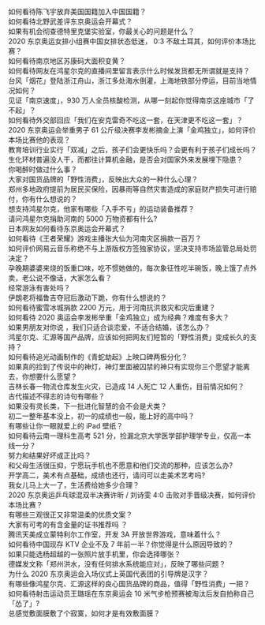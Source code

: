 如何看待陈飞宇放弃美国国籍加入中国国籍？  
如何看待北野武差评东京奥运会开幕式？  
如果有机会彻查德特里克堡实验室，你最关心的问题是什么？  
2020 东京奥运女排小组赛中国女排状态低迷， 0:3 不敌土耳其，如何评价本场比赛？  
如何看待南京地区苏康码大面积变黄？  
如何看待网友在鸿星尔克的直播间里留言表示什么时候发货都无所谓就是支持？  
台风「烟花」登陆浙江舟山，浙江多处海水倒灌，上海地铁部分停运，目前当地情况如何？  
见证「南京速度」，930 万人全员核酸检测，从哪一刻起你觉得南京这座城市「了不起」？  
如何看待外交部回应「我们在安克雷奇不吃这一套，在天津更不吃这一套」？  
2020 东京奥运会举重男子 61 公斤级决赛李发彬摘金上演「金鸡独立」，如何评价本场比赛他的表现？  
教育培训行业实行「双减」之后，孩子们会更快乐吗？会更有利于孩子们成长吗？  
生化环材普遍没人干，而都往计算机金融，是否会对国家外来发展埋下隐患？  
你喝醉时做过什么事？  
大家对国货品牌的「野性消费」，反映出大众的一种什么心理？  
郑州多地政府提前为居民买保险，因暴雨等自然灾害造成的家庭财产损失可进行赔付，你有什么想说的？  
想支持鸿星尔克，他家有哪些「入手不亏」的运动装备推荐？  
请问鸿星尔克捐助河南的 5000 万物资都有什么?  
日本网友如何看待东京奥运会开幕式？  
如何看待《王者荣耀》游戏主播张大仙为河南灾区捐款一百万？  
如何评价网易云音乐称绝不与上游版权方签独家协议，坚决支持市场监管总局处罚决定？  
孕晚期婆婆来烧的饭重口味，吃不惯她做的，每次象征性吃半碗饭，晚上饿了点外卖，老公说不像话，大家怎么看？  
经常游泳有害处吗？  
伊朗老将福鲁吉夺冠后激动下跪，你有什么想说的？  
如何看待蜜雪冰城捐款 2200 万元，用于河南抗洪救灾和灾后重建？  
如何看待 2020 奥运会李发彬举重「金鸡独立」成为经典？难度有多大？  
如果男朋友对你说 ，我们只适合谈恋爱，不适合结婚，该怎么办？  
鸿星尔克、汇源等国产品牌，应该如何把网友们短暂的「野性消费」变成长久的支持？  
如何看待追光动画制作的《青蛇劫起》上映口碑两极分化？  
如果真的捡到了传说中的神灯，神灯里面被囚禁的神只有实现你三个愿望才能离去，你想要什么愿望？  
吉林长春一物流仓库发生火灾，已造成 14 人死亡 12 人重伤，目前情况如何？  
古代描述不得志的诗句有哪些？  
如果没有灵长类，下一批进化智慧的会不会是犬类？  
初二一整年基本没上，初一的成绩也一般，能上好的高中吗？  
有哪些让你一眼就爱上的 iPad 壁纸？  
如何看待云南一理科生高考 521 分，捡漏北京大学医学部护理学专业，仅高一本线一分？  
努力和结果好坏成正比吗？  
和父母生活很压抑，宁愿玩手机也不愿意和他们交流的那种，应该怎么办?  
开学高二，美术有点基础，成绩也还行，请问可以走美术艺考吗?  
我女儿马上大一了，生活费给她多少合理？  
2020 东京奥运乒乓球混双半决赛许昕 / 刘诗雯 4:0 击败对手晋级决赛，如何评价本场比赛？  
有哪些三观很正又非常温柔的优质文案？  
大家有可考的有含金量的证书推荐吗 ？  
腾讯天美成立蒙特利尔工作室，开发 3A 开放世界游戏，意味着什么？  
如何看待中国现存 KTV 企业不及 7 年前一半？你觉得是什么原因导致的？  
如果只能选杨超越的一张照片放手机里，你会选择哪张？  
德媒发文称「郑州洪水，没有任何排水系统能应对」，反映了哪些问题？  
为什么 2020 东京奥运会入场仪式上英国代表团的引导牌是汉字？  
有哪些像鸿星尔克、汇源这样的良心国货品牌的商品，值得「野性消费」一把？  
如何看待射击运动员王璐瑶在东京奥运会 10 米气步枪预赛被淘汰后发自拍称自己「怂了」?  
总感觉敷面膜敷了个寂寞，如何才是有效敷面膜？  
